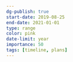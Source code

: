```yaml
---
dg-publish: true
start-date: 2019-08-25
end-date: 2021-01-01
type: range
color: pink
date-limit: year
importance: 50
tags: [timeline, plans]
---
```


